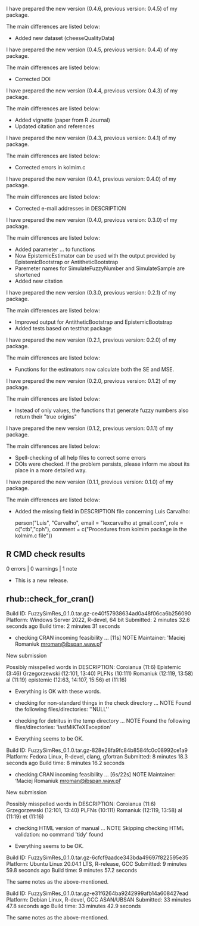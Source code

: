 I have prepared the new version (0.4.6, previous version: 0.4.5) of my package. 

The main differences are listed below:
- Added new dataset (cheeseQualityData)

I have prepared the new version (0.4.5, previous version: 0.4.4) of my package. 

The main differences are listed below:
- Corrected DOI

I have prepared the new version (0.4.4, previous version: 0.4.3) of my package. 

The main differences are listed below:
- Added vignette (paper from R Journal)
- Updated citation and references


I have prepared the new version (0.4.3, previous version: 0.4.1) of my package. 

The main differences are listed below:
- Corrected errors in kolmim.c



I have prepared the new version (0.4.1, previous version: 0.4.0) of my package. 

The main differences are listed below:
- Corrected e-mail addresses in DESCRIPTION


I have prepared the new version (0.4.0, previous version: 0.3.0) of my package. 

The main differences are listed below:
- Added parameter ... to functions
- Now EpistemicEstimator can be used with the output provided by EpistemicBootstrap or AntitheticBootstrap
- Paremeter names for SimulateFuzzyNumber and SimulateSample are shortened
- Added new citation




I have prepared the new version (0.3.0, previous version: 0.2.1) of my package. 

The main differences are listed below:
- Improved output for AntitheticBootstrap and EpistemicBootstrap
- Added tests based on testthat package


I have prepared the new version (0.2.1, previous version: 0.2.0) of my package. 

The main differences are listed below:
- Functions for the estimators now calculate both the SE and MSE.


I have prepared the new version (0.2.0, previous version: 0.1.2) of my package. 

The main differences are listed below:
- Instead of only values, the functions that generate fuzzy numbers also return their "true origins"



I have prepared the new version (0.1.2, previous version: 0.1.1) of my package. 

The main differences are listed below:
- Spell-checking of all help files to correct some errors
- DOIs were checked. If the problem persists, please inform me about its place in a more detailed way.




I have prepared the new version (0.1.1, previous version: 0.1.0) of my package. 

The main differences are listed below:
- Added the missing field in DESCRIPTION file concerning Luis Carvalho:

  person("Luis", "Carvalho", email = "lexcarvalho at gmail.com", role = c("ctb","cph"),
    comment = c("Procedures from kolmim package in the kolmim.c file"))



## R CMD check results

0 errors | 0 warnings | 1 note

* This is a new release.

## rhub::check_for_cran()

Build ID: 	FuzzySimRes_0.1.0.tar.gz-ce40f57938634ad0a48f06ca6b256090
Platform: 	Windows Server 2022, R-devel, 64 bit
Submitted: 	2 minutes 32.6 seconds ago
Build time: 	2 minutes 31 seconds

* checking CRAN incoming feasibility ... [11s] NOTE
Maintainer: 'Maciej Romaniuk <mroman@ibspan.waw.pl>'

New submission


Possibly misspelled words in DESCRIPTION:
  Coroianua (11:6)
  Epistemic (3:46)
  Grzegorzewski (12:101, 13:40)
  PLFNs (10:111)
  Romaniuk (12:119, 13:58)
  al (11:19)
  epistemic (12:63, 14:107, 15:56)
  et (11:16)
  
- Everything is OK with these words.

* checking for non-standard things in the check directory ... NOTE
Found the following files/directories:
  ''NULL''

* checking for detritus in the temp directory ... NOTE
Found the following files/directories:
  'lastMiKTeXException'
  
- Everything seems to be OK.

Build ID: 	FuzzySimRes_0.1.0.tar.gz-828e28fa9fc84b8584fc0c08992ce1a9
Platform: 	Fedora Linux, R-devel, clang, gfortran
Submitted: 	8 minutes 18.3 seconds ago
Build time: 	8 minutes 16.2 seconds

* checking CRAN incoming feasibility ... [6s/22s] NOTE
Maintainer: ‘Maciej Romaniuk <mroman@ibspan.waw.pl>’

New submission

Possibly misspelled words in DESCRIPTION:
  Coroianua (11:6)
  Grzegorzewski (12:101, 13:40)
  PLFNs (10:111)
  Romaniuk (12:119, 13:58)
  al (11:19)
  et (11:16)

* checking HTML version of manual ... NOTE
Skipping checking HTML validation: no command 'tidy' found

- Everything seems to be OK.


Build ID: 	FuzzySimRes_0.1.0.tar.gz-6cfcf9aadce343bda49697f822595e35
Platform: 	Ubuntu Linux 20.04.1 LTS, R-release, GCC
Submitted: 	9 minutes 59.8 seconds ago
Build time: 	9 minutes 57.2 seconds

The same notes as the above-mentioned.


Build ID: 	FuzzySimRes_0.1.0.tar.gz-e31f6264ba9242999afb14a608427ead
Platform: 	Debian Linux, R-devel, GCC ASAN/UBSAN
Submitted: 	33 minutes 47.8 seconds ago
Build time: 	33 minutes 42.9 seconds

The same notes as the above-mentioned.
  






